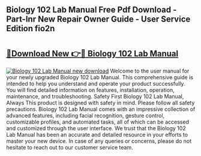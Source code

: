 ## Biology 102 Lab Manual Free Pdf Download - Part-Inr New Repair Owner Guide - User Service Edition fio2n

# <h2><a href="http://bc15398.oget.top/?id=Biology+102+Lab+Manual">🔗Download New 👉🔴 Biology 102 Lab Manual</a></h2>

[![Biology 102 Lab Manual new download](https://i.imgur.com/5g1atiW.png)](http://bc15398.oget.top/?id=Biology+102+Lab+Manual)
Welcome to the user manual for your newly upgraded Biology 102 Lab Manual. This comprehensive guide is intended to help you understand and operate your product successfully. You will find detailed information on features, installation, operation, maintenance, and troubleshooting. Safety First Biology 102 Lab Manual, Always This product is designed with safety in mind. Please follow all safety precautions. Biology 102 Lab Manual comes with an impressive collection of advanced features, including facial recognition, gesture control, customizable profiles, and automated tasks, all of which can be accessed and customized through the user interface. We trust that the Biology 102 Lab Manual has been an accurate and detailed resource in your efforts to master your new device. In case of any queries or concerns, please do not hesitate to reach out to our customer service team.
